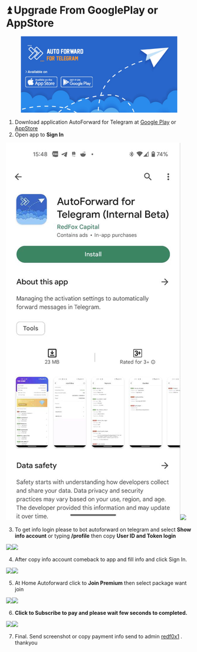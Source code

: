 # ⏫ Upgrade From GooglePlay or AppStore

<figure><img src=".gitbook/assets/image (71).png" alt=""><figcaption></figcaption></figure>

1. Download application AutoForward for Telegram at [Google Play](https://play.google.com/store/apps/details?id=com.autoforward.telegramforward) or [AppStore](https://bit.ly/autoforward-for-telegram-ios)
2. Open app to **Sign In**

![](.gitbook/assets/telegram-cloud-photo-size-5-6080351979831407347-y.jpg)![](.gitbook/assets/Screenshot\_20230311-151017.png)

3. To get info login please to bot autoforward on telegram and select **Show info account** or typing **/profile** then copy **User ID and Token login**

![](.gitbook/assets/Screenshot\_20230311-151052.png)![](.gitbook/assets/Screenshot\_20230311-151110.png)

4. After copy info account comeback to app and fill info and click Sign In.

![](<.gitbook/assets/Screenshot\_20230311-151110 (2).png>)![](.gitbook/assets/Screenshot\_20230311-151131.png)

5. At Home Autoforward click to **Join Premium** then select package want join

![](.gitbook/assets/Screenshot\_20230311-151140.png)![](.gitbook/assets/Screenshot\_20230311-151150.png)

6. **Click to Subscribe to pay and please wait few seconds to completed.**

![](.gitbook/assets/Screenshot\_20230311-151215.png)![](.gitbook/assets/Screenshot\_20230311-150952.png)

7. Final. Send screenshot or copy payment info send to admin [redf0x1](https://t.me/redf0x1) . thankyou
